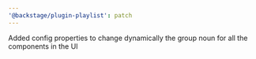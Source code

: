 ```yaml
---
'@backstage/plugin-playlist': patch
---
```


Added config properties to change dynamically the group noun for all the components in the UI
